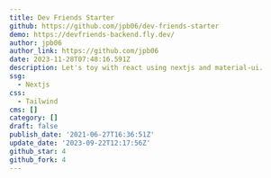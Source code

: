 ```yaml
---
title: Dev Friends Starter
github: https://github.com/jpb06/dev-friends-starter
demo: https://devfriends-backend.fly.dev/
author: jpb06
author_link: https://github.com/jpb06
date: 2023-11-28T07:48:16.591Z
description: Let's toy with react using nextjs and material-ui.
ssg:
  - Nextjs
css:
  - Tailwind
cms: []
category: []
draft: false
publish_date: '2021-06-27T16:36:51Z'
update_date: '2023-09-22T12:17:56Z'
github_star: 4
github_fork: 4
---
```

